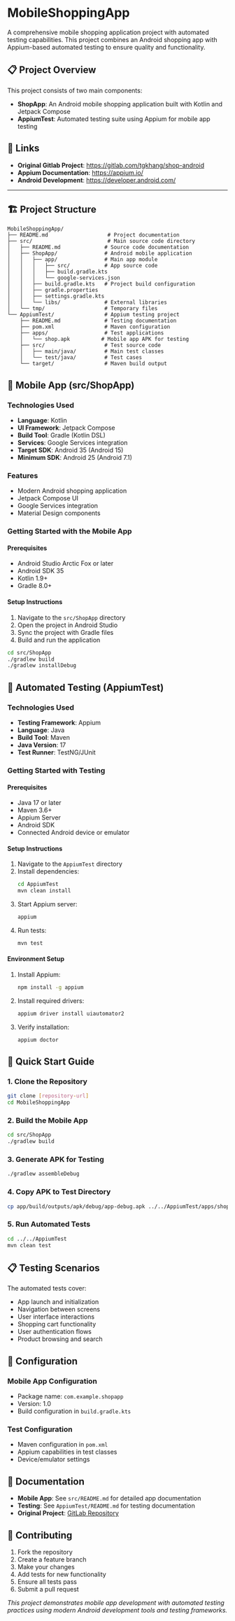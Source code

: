 # MobileShoppingApp

A comprehensive mobile shopping application project with automated testing capabilities. This project combines an Android shopping app with Appium-based automated testing to ensure quality and functionality.

## 📋 Project Overview

This project consists of two main components:
- **ShopApp**: An Android mobile shopping application built with Kotlin and Jetpack Compose
- **AppiumTest**: Automated testing suite using Appium for mobile app testing

## 🔗 Links

- **Original Gitlab Project**: https://gitlab.com/tgkhang/shop-android
- **Appium Documentation**: https://appium.io/
- **Android Development**: https://developer.android.com/
---

## 🏗️ Project Structure

```
MobileShoppingApp/
├── README.md                   # Project documentation
├── src/                        # Main source code directory
│   ├── README.md              # Source code documentation
│   ├── ShopApp/               # Android mobile application
│   │   ├── app/               # Main app module
│   │   │   ├── src/           # App source code
│   │   │   ├── build.gradle.kts
│   │   │   └── google-services.json
│   │   ├── build.gradle.kts   # Project build configuration
│   │   ├── gradle.properties
│   │   ├── settings.gradle.kts
│   │   └── libs/              # External libraries
│   └── tmp/                   # Temporary files
└── AppiumTest/                # Appium testing project
    ├── README.md              # Testing documentation
    ├── pom.xml                # Maven configuration
    ├── apps/                  # Test applications
    │   └── shop.apk          # Mobile app APK for testing
    ├── src/                   # Test source code
    │   ├── main/java/         # Main test classes
    │   └── test/java/         # Test cases
    └── target/                # Maven build output
```

## 📱 Mobile App (src/ShopApp)

### Technologies Used
- **Language**: Kotlin
- **UI Framework**: Jetpack Compose
- **Build Tool**: Gradle (Kotlin DSL)
- **Services**: Google Services integration
- **Target SDK**: Android 35 (Android 15)
- **Minimum SDK**: Android 25 (Android 7.1)

### Features
- Modern Android shopping application
- Jetpack Compose UI
- Google Services integration
- Material Design components

### Getting Started with the Mobile App

#### Prerequisites
- Android Studio Arctic Fox or later
- Android SDK 35
- Kotlin 1.9+
- Gradle 8.0+

#### Setup Instructions
1. Navigate to the `src/ShopApp` directory
2. Open the project in Android Studio
3. Sync the project with Gradle files
4. Build and run the application

```bash
cd src/ShopApp
./gradlew build
./gradlew installDebug
```

## 🧪 Automated Testing (AppiumTest)

### Technologies Used
- **Testing Framework**: Appium
- **Language**: Java
- **Build Tool**: Maven
- **Java Version**: 17
- **Test Runner**: TestNG/JUnit

### Getting Started with Testing

#### Prerequisites
- Java 17 or later
- Maven 3.6+
- Appium Server
- Android SDK
- Connected Android device or emulator

#### Setup Instructions
1. Navigate to the `AppiumTest` directory
2. Install dependencies:
   ```bash
   cd AppiumTest
   mvn clean install
   ```
3. Start Appium server:
   ```bash
   appium
   ```
4. Run tests:
   ```bash
   mvn test
   ```

#### Environment Setup
1. Install Appium:
   ```bash
   npm install -g appium
   ```
2. Install required drivers:
   ```bash
   appium driver install uiautomator2
   ```
3. Verify installation:
   ```bash
   appium doctor
   ```

## 🚀 Quick Start Guide

### 1. Clone the Repository
```bash
git clone [repository-url]
cd MobileShoppingApp
```

### 2. Build the Mobile App
```bash
cd src/ShopApp
./gradlew build
```

### 3. Generate APK for Testing
```bash
./gradlew assembleDebug
```

### 4. Copy APK to Test Directory
```bash
cp app/build/outputs/apk/debug/app-debug.apk ../../AppiumTest/apps/shop.apk
```

### 5. Run Automated Tests
```bash
cd ../../AppiumTest
mvn clean test
```

## 📋 Testing Scenarios

The automated tests cover:
- App launch and initialization
- Navigation between screens
- User interface interactions
- Shopping cart functionality
- User authentication flows
- Product browsing and search

## 🔧 Configuration

### Mobile App Configuration
- Package name: `com.example.shopapp`
- Version: 1.0
- Build configuration in `build.gradle.kts`

### Test Configuration
- Maven configuration in `pom.xml`
- Appium capabilities in test classes
- Device/emulator settings

## 📖 Documentation

- **Mobile App**: See `src/README.md` for detailed app documentation
- **Testing**: See `AppiumTest/README.md` for testing documentation
- **Original Project**: [GitLab Repository](https://gitlab.com/tgkhang/shop-android)

## 🤝 Contributing

1. Fork the repository
2. Create a feature branch
3. Make your changes
4. Add tests for new functionality
5. Ensure all tests pass
6. Submit a pull request

*This project demonstrates mobile app development with automated testing practices using modern Android development tools and testing frameworks.*